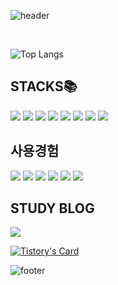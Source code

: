 ![header](https://capsule-render.vercel.app/api?type=egg&color=timeGradient&height=300&section=header&text=SeosoyoungE%20&desc=(Noob)&fontSize=50&animation=blinking&fontAlignY=38&descAlign=90&descSize=12)
<div align="left">
 </br>
  
![Top Langs](https://github-readme-stats.vercel.app/api/top-langs/?username=SeosoyoungE&layout=donut-vertical)

## STACKS📚
<img src="https://img.shields.io/badge/spring-6DB33F?style=for-the-badge&logo=spring&logoColor=white"> <img src="https://img.shields.io/badge/java-007396?style=for-the-badge&logo=java&logoColor=white"> <img src="https://img.shields.io/badge/html5-E34F26?style=for-the-badge&logo=html5&logoColor=white"> <img src="https://img.shields.io/badge/css-1572B6?style=for-the-badge&logo=css3&logoColor=white"> <img src="https://img.shields.io/badge/javascript-F7DF1E?style=for-the-badge&logo=javascript&logoColor=black"> <img src="https://img.shields.io/badge/mysql-4479A1?style=for-the-badge&logo=mysql&logoColor=white"> <img src="https://img.shields.io/badge/github-181717?style=for-the-badge&logo=github&logoColor=white"> <img src="https://img.shields.io/badge/git-F05032?style=for-the-badge&logo=git&logoColor=white">
</br>

## 사용경험
<img src="https://img.shields.io/badge/jpa-E34F26?style=for-the-badge&logo=java&logoColor=white"> <img src="https://img.shields.io/badge/jquery-0769AD?style=for-the-badge&logo=jquery&logoColor=white"> <img src="https://img.shields.io/badge/react-61DAFB?style=for-the-badge&logo=react&logoColor=black"> <img src="https://img.shields.io/badge/bootstrap-7952B3?style=for-the-badge&logo=bootstrap&logoColor=white"> <img src="https://img.shields.io/badge/jsp-007396?style=for-the-badge&logo=java&logoColor=white"> <img src="https://img.shields.io/badge/typescript-3178C6?style=for-the-badge&logo=typescript&logoColor=white">
</br>

## STUDY BLOG
[<img src="https://img.shields.io/badge/Tstory-000000?style=for-the-badge&logo=tistory&logoColor=white"></div>](https://soyoung-e.tistory.com/)
[![Tistory's Card](https://github-readme-tistory-card.vercel.app/api?name=soyoung-e&theme=default)](https://soyoung-e.tistory.com/)
</br>

</div>

![footer](https://capsule-render.vercel.app/api?type=egg&color=timeGradient&height=300&section=footer&fontSize=50&animation=blinking&fontAlignY=38&descAlign=62&rotate=180)
